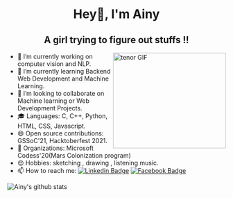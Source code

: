 

<h1 align="center">Hey👋, I'm Ainy</h1>
<h2 align="center">A girl trying to figure out stuffs !! </h2>
<img align="right" src="https://media.giphy.com/media/pLgom5kv8PLnG/giphy.gif" alt="tenor GIF" width="260" height="220">

- 🔭 I’m currently working on computer vision and NLP.
- 🌱 I’m currently learning Backend Web Development and Machine Learning.
- 👯 I’m looking to collaborate on Machine learning or Web Development Projects.
- 🎓 Languages: C, C++, Python, HTML, CSS, Javascript.
- 😄 Open source contributions: GSSoC'21, Hacktoberfest 2021.
- 🎉 Organizations: Microsoft Codess'20(Mars Colonization program)
- 😍 Hobbies: sketching , drawing , listening music.
- 📫 How to reach me: 
[![Linkedin Badge](https://img.shields.io/badge/-Ainy-green?style=flat-square&logo=Linkedin&logoColor=white&link=https://www.linkedin.com/in/ainy-123/)](https://www.linkedin.com/in/ainy-123/)
[![Facebook Badge](https://img.shields.io/badge/-Ainy-blue?style=flat-square&labelColor=3b5998&logo=facebook&logoColor=white&link=https://www.facebook.com/ainy.kumari.1)](https://www.facebook.com/ainy.kumari.1) 

![Ainy's github stats](https://github-readme-stats.vercel.app/api?username=ainy-123&show_icons=true&theme=radical)
